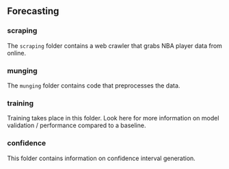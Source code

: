 ## Forecasting
### scraping
The `scraping` folder contains a web crawler that grabs
NBA player data from online. 

### munging

The `munging` folder contains code that preprocesses the data. 


### training

Training takes place in this folder. Look here for more information on 
model validation / performance compared to a baseline. 

### confidence

This folder contains information on confidence interval generation. 

